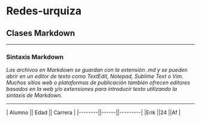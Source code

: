 # Redes-urquiza
## Clases Markdown

***
### Sintaxis Markdown
*Los archivos en Markdown se guardan con la extensión .md y se pueden abrir en un editor de texto como TextEdit, Notepad, Sublime Text o Vim. Muchos sitios web o plataformas de publicación también ofrecen editores basados en la web y/o extensiones para introducir texto utilizando la sintaxis de Markdown.*


***

| Alumno || Edad || Carrera |
|--------||------||---------|
|Erik    ||24    ||Af       |
